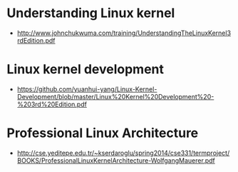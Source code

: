 # Understanding Linux kernel
* http://www.johnchukwuma.com/training/UnderstandingTheLinuxKernel3rdEdition.pdf

# Linux kernel development
* https://github.com/yuanhui-yang/Linux-Kernel-Development/blob/master/Linux%20Kernel%20Development%20-%203rd%20Edition.pdf

# Professional Linux Architecture 
* http://cse.yeditepe.edu.tr/~kserdaroglu/spring2014/cse331/termproject/BOOKS/ProfessionalLinuxKernelArchitecture-WolfgangMauerer.pdf
